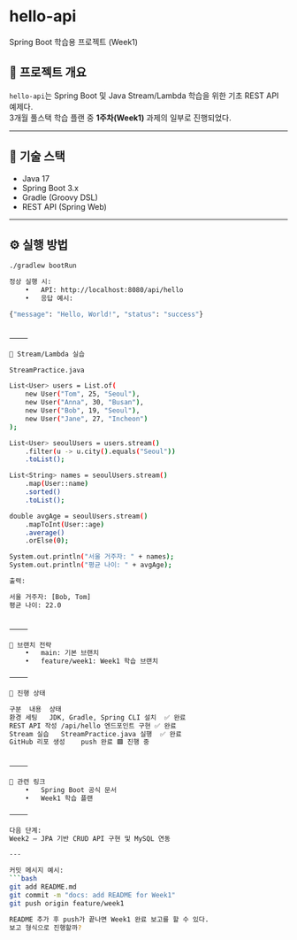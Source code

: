# hello-api

Spring Boot 학습용 프로젝트 (Week1)

## 📌 프로젝트 개요
`hello-api`는 Spring Boot 및 Java Stream/Lambda 학습을 위한 기초 REST API 예제다.  
3개월 풀스택 학습 플랜 중 **1주차(Week1)** 과제의 일부로 진행되었다.

---

## 📁 기술 스택
- Java 17  
- Spring Boot 3.x  
- Gradle (Groovy DSL)  
- REST API (Spring Web)  

---

## ⚙️ 실행 방법

```bash
./gradlew bootRun

정상 실행 시:
	•	API: http://localhost:8080/api/hello￼
	•	응답 예시:

{"message": "Hello, World!", "status": "success"}


⸻

🧩 Stream/Lambda 실습

StreamPractice.java

List<User> users = List.of(
    new User("Tom", 25, "Seoul"),
    new User("Anna", 30, "Busan"),
    new User("Bob", 19, "Seoul"),
    new User("Jane", 27, "Incheon")
);

List<User> seoulUsers = users.stream()
    .filter(u -> u.city().equals("Seoul"))
    .toList();

List<String> names = seoulUsers.stream()
    .map(User::name)
    .sorted()
    .toList();

double avgAge = seoulUsers.stream()
    .mapToInt(User::age)
    .average()
    .orElse(0);

System.out.println("서울 거주자: " + names);
System.out.println("평균 나이: " + avgAge);

출력:

서울 거주자: [Bob, Tom]
평균 나이: 22.0


⸻

🧭 브랜치 전략
	•	main: 기본 브랜치
	•	feature/week1: Week1 학습 브랜치

⸻

📅 진행 상태

구분	내용	상태
환경 세팅	JDK, Gradle, Spring CLI 설치	✅ 완료
REST API 작성	/api/hello 엔드포인트 구현	✅ 완료
Stream 실습	StreamPractice.java 실행	✅ 완료
GitHub 리포 생성	push 완료	🟩 진행 중


⸻

🔗 관련 링크
	•	Spring Boot 공식 문서￼
	•	Week1 학습 플랜￼

⸻

다음 단계:
Week2 – JPA 기반 CRUD API 구현 및 MySQL 연동

---

커밋 메시지 예시:
```bash
git add README.md
git commit -m "docs: add README for Week1"
git push origin feature/week1

README 추가 후 push가 끝나면 Week1 완료 보고를 할 수 있다.
보고 형식으로 진행할까?